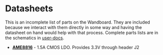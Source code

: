 # Datasheets

This is an incomplete list of parts on the Wandboard. They are included because we interact with them directly in some way and having the datasheet on hand would help with that process. Complete parts lists are in the schematics in [user-docs](../user-docs/).

* **[AME8816](./ame8816.pdf)** - 1.5A CMOS LDO. Provides 3.3V through header J2
